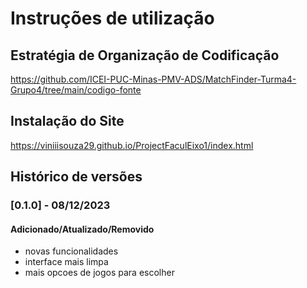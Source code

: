 # Instruções de utilização

## Estratégia de Organização de Codificação 

https://github.com/ICEI-PUC-Minas-PMV-ADS/MatchFinder-Turma4-Grupo4/tree/main/codigo-fonte

## Instalação do Site
https://viniiisouza29.github.io/ProjectFaculEixo1/index.html

## Histórico de versões

### [0.1.0] - 08/12/2023
#### Adicionado/Atualizado/Removido
- novas funcionalidades
- interface mais limpa
- mais opcoes de jogos para escolher
